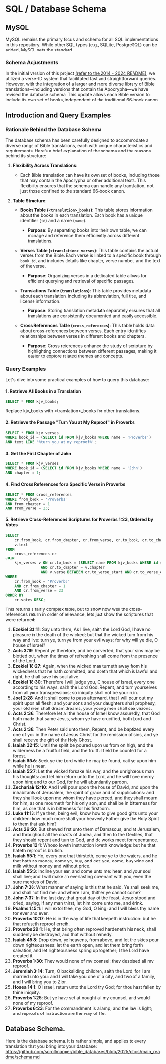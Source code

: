# SQL / Database Schema

## MySQL

MySQL remains the primary focus and schema for all SQL implementations in this repository. While other SQL types (e.g., SQLite, PostgreSQL) can be added, MySQL sets the standard.

### Schema Adjustments

In the initial version of this project [(refer to the 2014 - 2024 README)](https://github.com/scrollmapper/bible_databases/blob/2024/README.md), we utilized a verse-ID system that facilitated fast and straightforward queries. However, with the integration of a larger and more diverse library of Bible translations—including versions that contain the Apocrypha—we have revised the database schema. This update allows each Bible version to include its own set of books, independent of the traditional 66-book canon.

## Introduction and Query Examples

### Rationale Behind the Database Schema

The database schema has been carefully designed to accommodate a diverse range of Bible translations, each with unique characteristics and requirements. Here’s a brief explanation of the schema and the reasons behind its structure:

1. **Flexibility Across Translations**:
   - Each Bible translation can have its own set of books, including those that may contain the Apocrypha or other additional texts. This flexibility ensures that the schema can handle any translation, not just those confined to the standard 66-book canon.

2. **Table Structure**:
   - **Books Table (`<translation>_books`)**: This table stores information about the books in each translation. Each book has a unique identifier (`id`) and a name (`name`).
     - **Purpose**: By separating books into their own table, we can manage and reference them efficiently across different translations.
   
   - **Verses Table (`<translation>_verses`)**: This table contains the actual verses from the Bible. Each verse is linked to a specific book through `book_id`, and includes details like chapter, verse number, and the text of the verse.
     - **Purpose**: Organizing verses in a dedicated table allows for efficient querying and retrieval of specific passages.
   
   - **Translations Table (`translations`)**: This table provides metadata about each translation, including its abbreviation, full title, and license information.
     - **Purpose**: Storing translation metadata separately ensures that all translations are consistently documented and easily accessible.
   
   - **Cross References Table (`cross_references`)**: This table holds data about cross-references between verses. Each entry identifies relationships between verses in different books and chapters.
     - **Purpose**: Cross references enhance the study of scripture by highlighting connections between different passages, making it easier to explore related themes and concepts.

### Query Examples

Let's dive into some practical examples of how to query this database:

#### 1. Retrieve All Books in a Translation

```sql
SELECT * FROM kjv_books;
```

Replace kjv_books with \<translation\>_books for other translations.

#### 2. Retrieve the Passage "Turn You at My Reproof" in Proverbs

```sql
SELECT * FROM kjv_verses
WHERE book_id = (SELECT id FROM kjv_books WHERE name = 'Proverbs')
AND text LIKE '%turn you at my reproof%';
```

#### 3. Get the First Chapter of John

```sql
SELECT * FROM kjv_verses
WHERE book_id = (SELECT id FROM kjv_books WHERE name = 'John')
AND chapter = 1;
```

#### 4. Find Cross References for a Specific Verse in Proverbs

```sql
SELECT * FROM cross_references
WHERE from_book = 'Proverbs'
AND from_chapter = 1
AND from_verse = 23;
```

#### 5. Retrieve Cross-Referenced Scriptures for Proverbs 1:23, Ordered by Votes

```sql
SELECT 
    cr.from_book, cr.from_chapter, cr.from_verse, cr.to_book, cr.to_chapter, cr.to_verse_start, cr.to_verse_end,
    v.text
FROM 
    cross_references cr
JOIN 
    kjv_verses v ON cr.to_book = (SELECT name FROM kjv_books WHERE id = v.book_id)
                AND cr.to_chapter = v.chapter
                AND v.verse BETWEEN cr.to_verse_start AND cr.to_verse_end
WHERE 
    cr.from_book = 'Proverbs'
    AND cr.from_chapter = 1
    AND cr.from_verse = 23
ORDER BY 
    cr.votes DESC;
```

This returns a fairly complex table, but to show how well the cross-references return in order of relevance, lets just show the scriptures that were returned:

1. **Ezekiel 33:11**: Say unto them, As I live, saith the Lord God, I have no pleasure in the death of the wicked; but that the wicked turn from his way and live: turn ye, turn ye from your evil ways; for why will ye die, O house of Israel?
2. **Acts 3:19**: Repent ye therefore, and be converted, that your sins may be blotted out, when the times of refreshing shall come from the presence of the Lord.
3. **Ezekiel 18:27**: Again, when the wicked man turneth away from his wickedness that he hath committed, and doeth that which is lawful and right, he shall save his soul alive.
4. **Ezekiel 18:30**: Therefore I will judge you, O house of Israel, every one according to his ways, saith the Lord God. Repent, and turn yourselves from all your transgressions; so iniquity shall not be your ruin.
5. **Joel 2:28**: And it shall come to pass afterward, that I will pour out my spirit upon all flesh; and your sons and your daughters shall prophesy, your old men shall dream dreams, your young men shall see visions.
6. **Acts 2:36**: Therefore let all the house of Israel know assuredly, that God hath made that same Jesus, whom ye have crucified, both Lord and Christ.
7. **Acts 2:38**: Then Peter said unto them, Repent, and be baptized every one of you in the name of Jesus Christ for the remission of sins, and ye shall receive the gift of the Holy Ghost.
8. **Isaiah 32:15**: Until the spirit be poured upon us from on high, and the wilderness be a fruitful field, and the fruitful field be counted for a forest.
9. **Isaiah 55:6**: Seek ye the Lord while he may be found, call ye upon him while he is near.
10. **Isaiah 55:7**: Let the wicked forsake his way, and the unrighteous man his thoughts: and let him return unto the Lord, and he will have mercy upon him; and to our God, for he will abundantly pardon.
11. **Zechariah 12:10**: And I will pour upon the house of David, and upon the inhabitants of Jerusalem, the spirit of grace and of supplications: and they shall look upon me whom they have pierced, and they shall mourn for him, as one mourneth for his only son, and shall be in bitterness for him, as one that is in bitterness for his firstborn.
12. **Luke 11:13**: If ye then, being evil, know how to give good gifts unto your children: how much more shall your heavenly Father give the Holy Spirit to them that ask him?
13. **Acts 26:20**: But shewed first unto them of Damascus, and at Jerusalem, and throughout all the coasts of Judea, and then to the Gentiles, that they should repent and turn to God, and do works meet for repentance.
14. **Proverbs 12:1**: Whoso loveth instruction loveth knowledge: but he that hateth reproof is brutish.
15. **Isaiah 55:1**: Ho, every one that thirsteth, come ye to the waters, and he that hath no money; come ye, buy, and eat; yea, come, buy wine and milk without money and without price.
16. **Isaiah 55:3**: Incline your ear, and come unto me: hear, and your soul shall live; and I will make an everlasting covenant with you, even the sure mercies of David.
17. **John 7:36**: What manner of saying is this that he said, Ye shall seek me, and shall not find me: and where I am, thither ye cannot come?
18. **John 7:37**: In the last day, that great day of the feast, Jesus stood and cried, saying, If any man thirst, let him come unto me, and drink.
19. **Psalms 145:1**: I will extol thee, my God, O king; and I will bless thy name for ever and ever.
20. **Proverbs 10:17**: He is in the way of life that keepeth instruction: but he that refuseth reproof erreth.
21. **Proverbs 29:1**: He, that being often reproved hardeneth his neck, shall suddenly be destroyed, and that without remedy.
22. **Isaiah 45:8**: Drop down, ye heavens, from above, and let the skies pour down righteousness: let the earth open, and let them bring forth salvation, and let righteousness spring up together; I the Lord have created it.
23. **Proverbs 1:30**: They would none of my counsel: they despised all my reproof.
24. **Jeremiah 3:14**: Turn, O backsliding children, saith the Lord; for I am married unto you: and I will take you one of a city, and two of a family, and I will bring you to Zion.
25. **Hosea 14:1**: O Israel, return unto the Lord thy God; for thou hast fallen by thine iniquity.
26. **Proverbs 1:25**: But ye have set at nought all my counsel, and would none of my reproof.
27. **Proverbs 6:23**: For the commandment is a lamp; and the law is light; and reproofs of instruction are the way of life.

## Database Schema. 

Here is the database schema. It is rather simple, and applies to every translation that you bring into
your database: https://github.com/scrollmapper/bible_databases/blob/2025/docs/main_readme/schema.md
